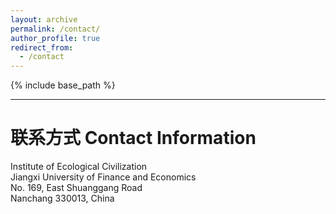 ```yaml
---
layout: archive
permalink: /contact/
author_profile: true
redirect_from:
  - /contact
---
```


{% include base_path %}

---


# 联系方式 Contact Information

Institute of Ecological Civilization  
Jiangxi University of Finance and Economics  
No. 169, East Shuanggang Road  
Nanchang 330013, China  
  



